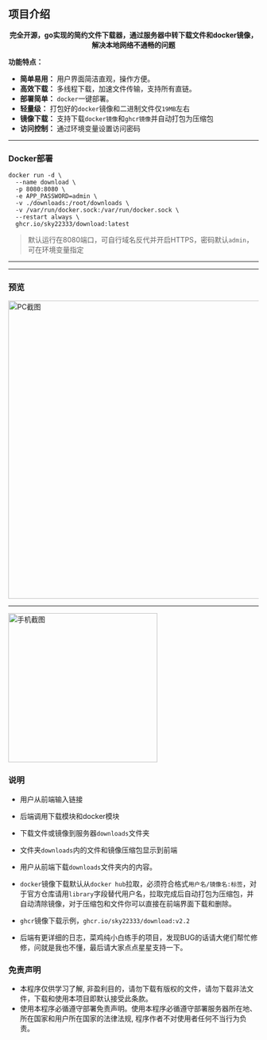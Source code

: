 ## 项目介绍

<div style="text-align: center;">


**完全开源，go实现的简约文件下载器，通过服务器中转下载文件和docker镜像，解决本地网络不通畅的问题**
</div>

**功能特点：**
* **简单易用：** 用户界面简洁直观，操作方便。
* **高效下载：** 多线程下载，加速文件传输，支持所有直链。
* **部署简单：** `docker`一键部署。
* **轻量级：** 打包好的`docker`镜像和二进制文件仅`19MB`左右
* **镜像下载：** 支持下载`docker镜像`和`ghcr镜像`并自动打包为压缩包
* **访问控制：** 通过环境变量设置访问密码

---

### Docker部署

```
docker run -d \
  --name download \
  -p 8080:8080 \
  -e APP_PASSWORD=admin \
  -v ./downloads:/root/downloads \
  -v /var/run/docker.sock:/var/run/docker.sock \
  --restart always \
  ghcr.io/sky22333/download:latest
```
> 默认运行在8080端口，可自行域名反代并开启HTTPS，密码默认`admin`，可在环境变量指定

---




---

### 预览

<img src="https://github.com/user-attachments/assets/39c638b0-2f2e-46ca-9ae0-b8c152c5f222" alt="PC截图" width="600">

---
<img src="https://github.com/user-attachments/assets/3ce12bef-95e0-48b3-8c81-2ea80049f264" alt="手机截图" width="300">



### 说明

- 用户从前端输入链接

- 后端调用下载模块和docker模块

- 下载文件或镜像到服务器`downloads`文件夹

- 文件夹`downloads`内的文件和镜像压缩包显示到前端

- 用户从前端下载`downloads`文件夹内的内容。

- `docker`镜像下载默认从`docker hub`拉取，必须符合格式`用户名/镜像名:标签`，对于官方仓库请用`library`字段替代用户名，拉取完成后自动打包为压缩包，并自动清除镜像，对于压缩包和文件你可以直接在前端界面下载和删除。

- `ghcr`镜像下载示例，`ghcr.io/sky22333/download:v2.2`

- 后端有更详细的日志，菜鸡纯小白练手的项目，发现BUG的话请大佬们帮忙修修，问就是我也不懂，最后请大家点点星星支持一下。




### 免责声明

* 本程序仅供学习了解, 非盈利目的，请勿下载有版权的文件，请勿下载非法文件，下载和使用本项目即默认接受此条款。
* 使用本程序必循遵守部署免责声明。使用本程序必循遵守部署服务器所在地、所在国家和用户所在国家的法律法规, 程序作者不对使用者任何不当行为负责。
